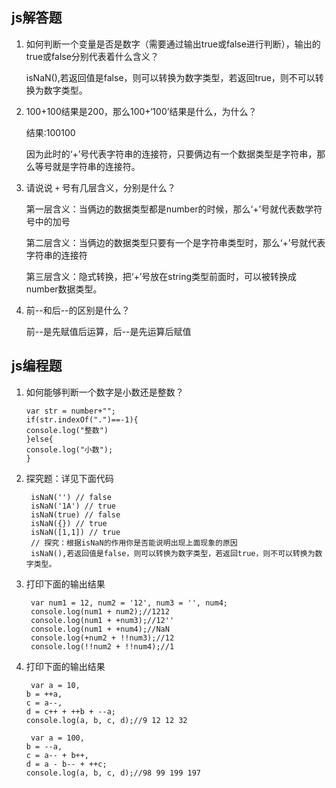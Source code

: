 ## js解答题

1. 如何判断一个变量是否是数字（需要通过输出true或false进行判断），输出的true或false分别代表着什么含义？

   isNaN(),若返回值是false，则可以转换为数字类型，若返回true，则不可以转换为数字类型。

2. 100+100结果是200，那么100+‘100’结果是什么，为什么？

   结果:100100

   因为此时的‘+’号代表字符串的连接符，只要俩边有一个数据类型是字符串，那么等号就是字符串的连接符。

   

3. 请说说 `+` 号有几层含义，分别是什么？

   第一层含义：当俩边的数据类型都是number的时候，那么‘+’号就代表数学符号中的加号

   第二层含义：当俩边的数据类型只要有一个是字符串类型时，那么‘+’号就代表字符串的连接符

   第三层含义：隐式转换，把‘+’号放在string类型前面时，可以被转换成number数据类型。

   

4. 前--和后--的区别是什么？

   前--是先赋值后运算，后--是先运算后赋值

## js编程题

1. 如何能够判断一个数字是小数还是整数？

   ```
   var str = number+"";
   if(str.indexOf(".")==-1){
   console.log("整数")
   }else{
   console.log("小数");
   } 
   ```

2. 探究题：详见下面代码

   ```
    isNaN('') // false
    isNaN('1A') // true
    isNaN(true) // false
    isNaN({}) // true
    isNaN([1,1]) // true
    // 探究：根据isNaN的作用你是否能说明出现上面现象的原因
    isNaN(),若返回值是false，则可以转换为数字类型，若返回true，则不可以转换为数字类型。
   ```

3. 打印下面的输出结果

   ```
    var num1 = 12, num2 = '12', num3 = '', num4;
    console.log(num1 + num2);//1212
    console.log(num1 + +num3);//12''
    console.log(num1 + +num4);//NaN
    console.log(+num2 + !!num3);//12
    console.log(!!num2 + !!num4);//1
   ```

4. 打印下面的输出结果

   ```
    var a = 10,
   b = ++a,
   c = a--,
   d = c++ + ++b + --a;
   console.log(a, b, c, d);//9 12 12 32
   
    var a = 100,
   b = --a,
   c = a-- + b++,
   d = a - b-- + ++c;
   console.log(a, b, c, d);//98 99 199 197
   ```